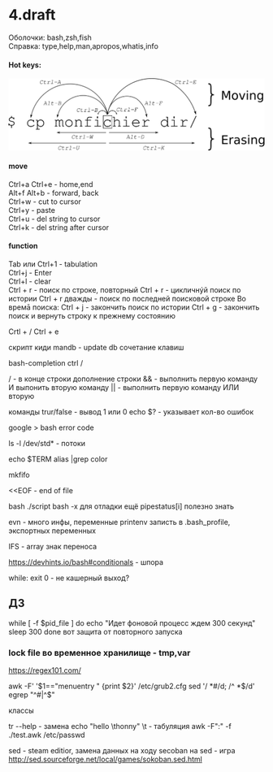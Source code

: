 # 4.draft

Оболочки: bash,zsh,fish  
Справка:  type,help,man,apropos,whatis,info  

#### Hot keys:  
![alt-текст](https://github.com/dbudakov/4.bash/blob/master/image/moving_bash.png)  
#### move
Ctrl+a Ctrl+e - home,end  
Alt+f Alt+b - forward, back  
Ctrl+w - cut to cursor  
Ctrl+y - paste  
Ctrl+u - del string to cursor  
Ctrl+k - del string after cursor  
#### function
Tab или Ctrl+1 - tabulation  
Ctrl+j - Enter  
Ctrl+l - clear  
Ctrl + r - поиск по строке, повторный Ctrl + r - цикличнýй поиск по истории
Ctrl + r дважды - поиск по последней поисковой строке
  Во времā поиска:
  Ctrl + j - закончить поиск по истории
  Ctrl + g - закончить поиск и вернуть строку к прежнему состоянию

Crtl + /
Сtrl + e







скрипт киди
mandb - update db
сочетание клавиш
  
  bash-completion
  ctrl /

/ - в конце строки дополнение строки
&& - выполнить первую команду И выпонить вторую команду
|| - выполнить первую команду ИЛИ вторую

команды trur/false - вывод 1 или 0
echo $? - указывает кол-во ошибок

google > bash error code

ls -l /dev/std* - потоки

echo $TERM
 alias |grep color 
 
mkfifo

<<EOF - end of file


bash ./script
bash -x   для отладки
ещё pipestatus[i] полезно знать 

evn - много инфы, переменные
printenv
записть в .bash_profile, экспортных переменных

IFS - array знак переноса

https://devhints.io/bash#conditionals - шпора

while: exit 0 - не кашерный выход?
## ДЗ
while [ -f $pid_file ]
    do
      echo "Идет фоновой процесс ждем 300 секунд"
      sleep 300
  done
  вот защита от повторного запуска
  ### lock file во временное хранилище - tmp,var
  
   https://regex101.com/
  
  awk -F\' '$1=="menuentry " {print $2}' /etc/grub2.cfg
  sed '/ *#/d; /^ *$/d'
  egrep "^#|^$"
  
 классы
 
tr --help - замена 
echo "hello \thonny" \t - табуляция 
awk -F":" -f ./test.awk /etc/passwd

sed - steam editior, замена данных на ходу
secoban на sed - игра  http://sed.sourceforge.net/local/games/sokoban.sed.html
